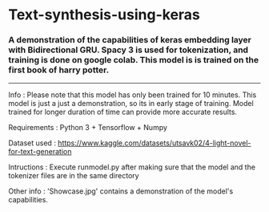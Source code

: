 # Text-synthesis-using-keras
 
<h3> A demonstration of the capabilities of keras embedding layer with Bidirectional GRU. Spacy 3 is used for tokenization, and training is done on google colab.
This model is is trained on the first book of harry potter. </h3> 

--------------------------------------------------------------------------------------------------------------------------------------------------------------------

Info : Please note that this model has only been trained for 10 minutes. This model is just a just a demonstration, so its in early stage of training.
Model trained for longer duration of time can provide more accurate results.

Requirements : Python 3 + Tensorflow + Numpy 

Dataset used : https://www.kaggle.com/datasets/utsavk02/4-light-novel-for-text-generation

Intructions : Execute runmodel.py after making sure that the model and the tokenizer files are in the same directory

Other info : 'Showcase.jpg' contains a demonstration of the model's capabilities. 
